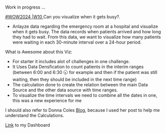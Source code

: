 Work in progress ... 

[#WOW2024 |W10 ](https://workout-wednesday.com/2024w10tab/) Can you visualize when it gets busy?.

* Anlayze data regarding the emergency room at a hospital and visualize when it gets busy.
The data records when patients arrived and how long they had to wait. From this data, we want to visualize how many patients were waiting in each 30-minute interval over a 24-hour period.

What is Awesome about this Viz:
* For starter it includes alot of challenges in one challenge.
* It Uses Data Densfication to count patients in the interim ranges (between 6:00 and 6:30 🕣 for example and then if the patient was still waiting, then they should be included in the next time range)
* The calculation done to create the relation between the main Data Source and the other data source with time ranges.
* To visualize the time intervals we need to combine all the dates in one, this was a new 
experience for me 

I should also refer to Donna Coles [Blog](https://donnacoles.home.blog/2024/03/07/can-you-visualise-when-it-gets-busy/), because I used her post to help me understand the Calculations.


[Link](https://public.tableau.com/app/profile/amira.salama/viz/WOW2024W10Canyouvisualizewhenitgetsbusy_17114888554700/WOW2024W10) to my Dashboard
